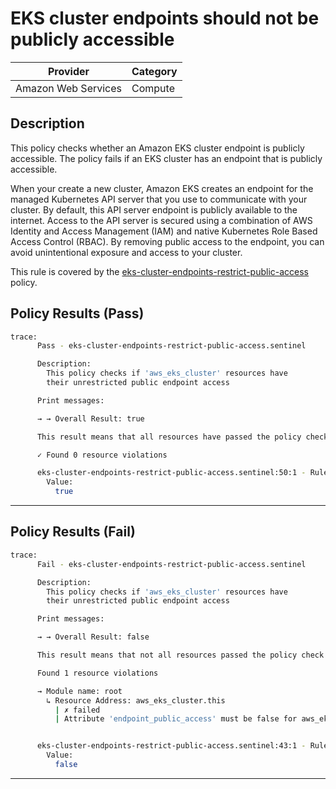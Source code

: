# EKS cluster endpoints should not be publicly accessible

| Provider            | Category     |
|---------------------|--------------|
| Amazon Web Services | Compute      |

## Description

This policy checks whether an Amazon EKS cluster endpoint is publicly accessible. The policy fails if an EKS cluster has an endpoint that is publicly accessible.

When your create a new cluster, Amazon EKS creates an endpoint for the managed Kubernetes API server that you use to communicate with your cluster. By default, this API server endpoint is publicly available to the internet. Access to the API server is secured using a combination of AWS Identity and Access Management (IAM) and native Kubernetes Role Based Access Control (RBAC). By removing public access to the endpoint, you can avoid unintentional exposure and access to your cluster.

This rule is covered by the [eks-cluster-endpoints-restrict-public-access](https://github.com/hashicorp/policy-library-NIST-Policy-Set-for-AWS-Terraform/blob/main/policies/eks/eks-cluster-endpoints-restrict-public-access.sentinel) policy.

## Policy Results (Pass)
```bash
trace:
      Pass - eks-cluster-endpoints-restrict-public-access.sentinel

      Description:
        This policy checks if 'aws_eks_cluster' resources have
        their unrestricted public endpoint access

      Print messages:

      → → Overall Result: true

      This result means that all resources have passed the policy check for the policy eks-cluster-endpoints-restrict-public-access.

      ✓ Found 0 resource violations

      eks-cluster-endpoints-restrict-public-access.sentinel:50:1 - Rule "main"
        Value:
          true
```

---

## Policy Results (Fail)
```bash
trace:
      Fail - eks-cluster-endpoints-restrict-public-access.sentinel

      Description:
        This policy checks if 'aws_eks_cluster' resources have
        their unrestricted public endpoint access

      Print messages:

      → → Overall Result: false

      This result means that not all resources passed the policy check and the protected behavior is not allowed for the policy eks-cluster-endpoints-restrict-public-access.

      Found 1 resource violations

      → Module name: root
        ↳ Resource Address: aws_eks_cluster.this
          | ✗ failed
          | Attribute 'endpoint_public_access' must be false for aws_eks_cluster resources. Refer to https://docs.aws.amazon.com/securityhub/latest/userguide/eks-controls.html#eks-1 for more details.


      eks-cluster-endpoints-restrict-public-access.sentinel:43:1 - Rule "main"
        Value:
          false
```

---